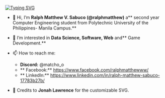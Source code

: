 [![Typing SVG](https://readme-typing-svg.demolab.com?font=Fira+Code&pause=1000&color=237CBF&width=435&lines=Hi!+%F0%9F%91%8B+I'm+Ralph+Matthew)](https://git.io/typing-svg)

- 👋 Hi, I’m **Ralph Matthew V. Sabuco (@ralphmatthew)** a** second year Computer Engineering student from Polytechnic University of the Philippines- Manila Campus.**
- 💞️ I’m interested in **Data Science, Software, Web** and** Game Development.**
- 📫 How to reach me:
  -   **Discord:** @matcho_o
  -  ** Facebook:** https://www.facebook.com/ralphmatthewww/
  -  ** LinkedIn:** https://www.linkedin.com/in/ralph-matthew-sabuco-17783b27b/

- 🥽 Credits to **Jonah Lawrence** for the customizable SVG.
<!---
ralphmatthew/ralphmatthew is a ✨ special ✨ repository because its `README.md` (this file) appears on your GitHub profile.
You can click the Preview link to take a look at your changes.
--->
